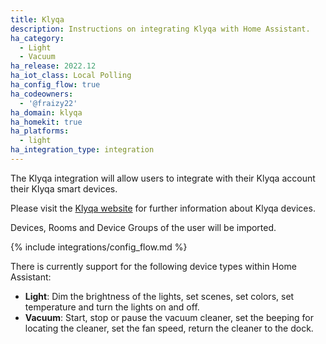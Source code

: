 ```yaml
---
title: Klyqa
description: Instructions on integrating Klyqa with Home Assistant.
ha_category:
  - Light
  - Vacuum
ha_release: 2022.12
ha_iot_class: Local Polling
ha_config_flow: true
ha_codeowners:
  - '@fraizy22'
ha_domain: klyqa
ha_homekit: true
ha_platforms:
  - light
ha_integration_type: integration
---
```


The Klyqa integration will allow users to integrate with their Klyqa account their Klyqa smart devices.

Please visit the [Klyqa website](https://www.klyqa.de/) for further information about Klyqa devices.

Devices, Rooms and Device Groups of the user will be imported.

{% include integrations/config_flow.md %}

There is currently support for the following device types within Home Assistant:

- **Light**: Dim the brightness of the lights, set scenes, set colors, set temperature and turn the lights on and off.
- **Vacuum**: Start, stop or pause the vacuum cleaner, set the beeping for locating the cleaner, set the fan speed, return the cleaner to the dock.
